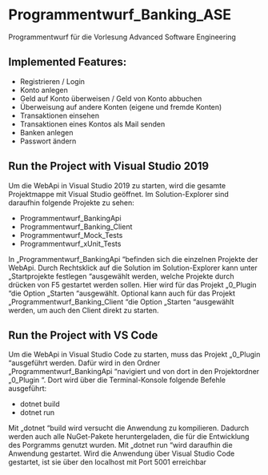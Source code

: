 # Programmentwurf_Banking_ASE
Programmentwurf für die Vorlesung Advanced Software Engineering
## Implemented Features:
* Registrieren / Login
* Konto anlegen
* Geld auf Konto überweisen / Geld von Konto abbuchen
* Überweisung auf andere Konten (eigene und fremde Konten)
* Transaktionen einsehen
* Transaktionen eines Kontos als Mail senden
* Banken anlegen
* Passwort ändern

## Run the Project with Visual Studio 2019
Um die WebApi in Visual Studio 2019 zu starten, wird die gesamte Projektmappe mit Visual
Studio geöffnet. Im Solution-Explorer sind daraufhin folgende Projekte zu sehen:
* Programmentwurf_BankingApi
* Programmentwurf_Banking_Client
* Programmentwurf_Mock_Tests
* Programmentwurf_xUnit_Tests


In „Programmentwurf_BankingApi “befinden sich die einzelnen Projekte der WebApi. Durch
Rechtsklick auf die Solution im Solution-Explorer kann unter „Startprojekte festlegen “ausgewählt
werden, welche Projekte durch drücken von F5 gestartet werden sollen. Hier wird für das
Projekt „0_Plugin “die Option „Starten “ausgewählt. Optional kann auch für das Projekt
„Programmentwurf_Banking_Client “die Option „Starten “ausgewählt werden, um auch den
Client direkt zu starten.

## Run the Project with VS Code
Um die WebApi in Visual Studio Code zu starten, muss das Projekt „0_Plugin “ausgeführt
werden. Dafür wird in den Ordner „Programmentwurf_BankingApi “navigiert und von dort in
den Projektordner „0_Plugin “. Dort wird über die Terminal-Konsole folgende Befehle ausgeführt:
* dotnet build
* dotnet run


Mit „dotnet “build wird versucht die Anwendung zu kompilieren. Dadurch werden auch alle
NuGet-Pakete heruntergeladen, die für die Entwicklung des Porgramms genutzt wurden.
Mit „dotnet run “wird daraufhin die Anwendung gestartet. Wird die Anwendung über Visual
Studio Code gestartet, ist sie über den localhost mit Port 5001 erreichbar
